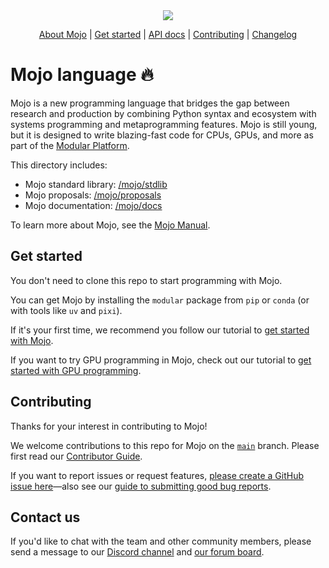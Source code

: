 <div align="center">
    <img src="https://modular-assets.s3.amazonaws.com/images/mojo_github_logo_bg.png?20250905">

  [About Mojo] | [Get started] | [API docs] | [Contributing] | [Changelog]
</div>

[About Mojo]: https://www.modular.com/mojo/
[Get started]: https://docs.modular.com/mojo/manual/get-started/
[API docs]: https://docs.modular.com/mojo/lib
[Contributing]: ./CONTRIBUTING.md
[Changelog]: https://docs.modular.com/mojo/changelog

# Mojo language 🔥

Mojo is a new programming language that bridges the gap between research
and production by combining Python syntax and ecosystem with systems
programming and metaprogramming features. Mojo is still young, but it is
designed to write blazing-fast code for CPUs, GPUs, and more as part of
the [Modular Platform](https://www.modular.com).

This directory includes:

- Mojo standard library: [/mojo/stdlib](stdlib)
- Mojo proposals: [/mojo/proposals](proposals)
- Mojo documentation: [/mojo/docs](docs)

To learn more about Mojo, see the
[Mojo Manual](https://docs.modular.com/mojo/manual/).

## Get started

You don't need to clone this repo to start programming with Mojo.

You can get Mojo by installing the `modular` package from `pip` or
`conda` (or with tools like `uv` and `pixi`).

If it's your first time, we recommend you follow our tutorial to
[get started with Mojo](https://docs.modular.com/mojo/manual/get-started).

If you want to try GPU programming in Mojo, check out our tutorial to
[get started with GPU
programming](https://docs.modular.com/mojo/manual/gpu/intro-tutorial).

## Contributing

Thanks for your interest in contributing to Mojo!

We welcome contributions to this repo for Mojo on the
[`main`](https://github.com/modular/modular/tree/main)
branch. Please first read our [Contributor
Guide](https://github.com/modular/modular/blob/main/mojo/CONTRIBUTING.md).

If you want to report issues or request features, [please create a GitHub
issue here](https://github.com/modular/modular/issues)—also see our [guide to
submitting good bug reports](./CONTRIBUTING.md#submitting-bugs).

## Contact us

If you'd like to chat with the team and other community members, please send a
message to our [Discord channel](https://discord.gg/modular) and [our
forum board](https://forum.modular.com/).
